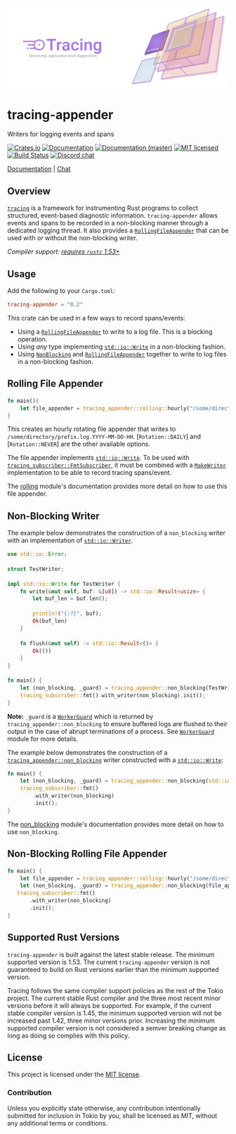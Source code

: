 ![Tracing — Structured, application-level diagnostics][splash]

[splash]: https://raw.githubusercontent.com/tokio-rs/tracing/master/assets/splash.svg

# tracing-appender

Writers for logging events and spans

[![Crates.io][crates-badge]][crates-url]
[![Documentation][docs-badge]][docs-url]
[![Documentation (master)][docs-master-badge]][docs-master-url]
[![MIT licensed][mit-badge]][mit-url]
[![Build Status][actions-badge]][actions-url]
[![Discord chat][discord-badge]][discord-url]

[Documentation][docs-url] | [Chat][discord-url]

[crates-badge]: https://img.shields.io/crates/v/tracing-appender.svg

[crates-url]: https://crates.io/crates/tracing-appender/0.2.2

[docs-badge]: https://docs.rs/tracing-appender/badge.svg

[docs-url]: https://docs.rs/tracing-appender/0.2.2

[docs-master-badge]: https://img.shields.io/badge/docs-master-blue

[docs-master-url]: https://tracing.rs/tracing-appender

[mit-badge]: https://img.shields.io/badge/license-MIT-blue.svg

[mit-url]: ./LICENSE

[actions-badge]: https://github.com/tokio-rs/tracing/workflows/CI/badge.svg

[actions-url]:https://github.com/tokio-rs/tracing/actions?query=workflow%3ACI

[discord-badge]: https://img.shields.io/discord/500028886025895936?logo=discord&label=discord&logoColor=white

[discord-url]: https://discord.gg/EeF3cQw

## Overview

[`tracing`][tracing] is a framework for instrumenting Rust programs to
collect structured, event-based diagnostic information. `tracing-appender`
allows events and spans to be recorded in a non-blocking manner through a
dedicated logging thread. It also provides a [`RollingFileAppender`][file_appender]
that can be used with _or_ without the non-blocking writer.

*Compiler support: [requires `rustc` 1.53+][msrv]*

[msrv]: #supported-rust-versions

## Usage

Add the following to your `Cargo.toml`:

```toml
tracing-appender = "0.2"
```

This crate can be used in a few ways to record spans/events:

- Using a [`RollingFileAppender`][file_appender] to write to a log file.
  This is a blocking operation.
- Using *any* type implementing [`std::io::Write`][write] in a
  non-blocking fashion.
- Using [`NonBlocking`][non_blocking] and [`RollingFileAppender`][file_appender]
  together to write to log files in a non-blocking fashion.

## Rolling File Appender

```rust
fn main(){
    let file_appender = tracing_appender::rolling::hourly("/some/directory", "prefix.log");
}
```

This creates an hourly rotating file appender that writes to
`/some/directory/prefix.log.YYYY-MM-DD-HH`. [`Rotation::DAILY`] and
[`Rotation::NEVER`] are the other available options.

The file appender implements [`std::io::Write`][write]. To be used with
[`tracing_subscriber::FmtSubscriber`][fmt_subscriber], it must be combined
with a [`MakeWriter`][make_writer] implementation to be able to record
tracing spans/event.

The [rolling] module's documentation provides more detail on how to use
this file appender.

## Non-Blocking Writer

The example below demonstrates the construction of a `non_blocking` writer
with an implementation of [`std::io::Writer`][write].

```rust
use std::io::Error;

struct TestWriter;

impl std::io::Write for TestWriter {
    fn write(&mut self, buf: &[u8]) -> std::io::Result<usize> {
        let buf_len = buf.len();
    
        println!("{:?}", buf);
        Ok(buf_len)
    }

    fn flush(&mut self) -> std::io::Result<()> {
        Ok(())
    }
}

fn main() {
    let (non_blocking, _guard) = tracing_appender::non_blocking(TestWriter);
    tracing_subscriber::fmt().with_writer(non_blocking).init();
}
```

**Note:** `_guard` is a [`WorkerGuard`][guard] which is returned by
`tracing_appender::non_blocking` to ensure buffered logs are flushed to
their output in the case of abrupt terminations of a process. See
[`WorkerGuard`][guard] module for more details.

The example below demonstrates the construction of a
[`tracing_appender::non_blocking`][non_blocking] writer constructed with
a [`std::io::Write`][write]:

```rust
fn main() {
    let (non_blocking, _guard) = tracing_appender::non_blocking(std::io::stdout());
    tracing_subscriber::fmt()
        .with_writer(non_blocking)
        .init();
}
```

The [non_blocking] module's documentation provides more detail on how to
use `non_blocking`.

## Non-Blocking Rolling File Appender

```rust
fn main() {
    let file_appender = tracing_appender::rolling::hourly("/some/directory", "prefix.log");
    let (non_blocking, _guard) = tracing_appender::non_blocking(file_appender);
   tracing_subscriber::fmt()
       .with_writer(non_blocking)
       .init();
}
```

[tracing]: https://docs.rs/tracing/latest/tracing/

[make_writer]: https://docs.rs/tracing-subscriber/latest/tracing_subscriber/fmt/trait.MakeWriter.html

[write]: https://doc.rust-lang.org/std/io/trait.Write.html

[non_blocking]: https://docs.rs/tracing-appender/latest/tracing_appender/non_blocking/index.html

[rolling]: https://docs.rs/tracing-appender/latest/tracing_appender/rolling/index.html

[guard]: https://docs.rs/tracing-appender/latest/tracing_appender/non_blocking/struct.WorkerGuard.html

[file_appender]: https://docs.rs/tracing-appender/latest/tracing_appender/rolling/struct.RollingFileAppender.html

[fmt_subscriber]: https://docs.rs/tracing-subscriber/latest/tracing_subscriber/fmt/struct.Subscriber.html

## Supported Rust Versions

`tracing-appender` is built against the latest stable release. The minimum supported
version is 1.53. The current `tracing-appender` version is not guaranteed to build on
Rust versions earlier than the minimum supported version.

Tracing follows the same compiler support policies as the rest of the Tokio
project. The current stable Rust compiler and the three most recent minor
versions before it will always be supported. For example, if the current
stable compiler version is 1.45, the minimum supported version will not be
increased past 1.42, three minor versions prior. Increasing the minimum
supported compiler version is not considered a semver breaking change as
long as doing so complies with this policy.

## License

This project is licensed under the [MIT license](./LICENSE).

### Contribution

Unless you explicitly state otherwise, any contribution intentionally submitted
for inclusion in Tokio by you, shall be licensed as MIT, without any additional
terms or conditions.
